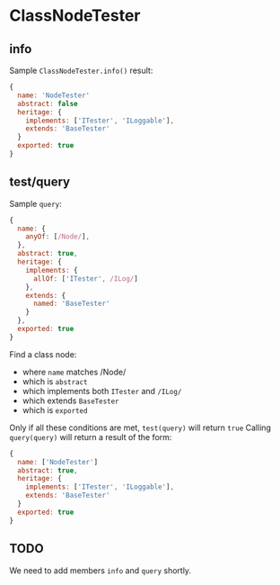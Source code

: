 # ClassNodeTester

## info

Sample `ClassNodeTester.info()` result:

```js
{
  name: 'NodeTester'
  abstract: false
  heritage: {
    implements: ['ITester', 'ILoggable'],
    extends: 'BaseTester'
  }
  exported: true
}
```

## test/query

Sample `query`:

```js
{
  name: {
    anyOf: [/Node/],
  },
  abstract: true,
  heritage: {
    implements: {
      allOf: ['ITester', /ILog/]
    },
    extends: {
      named: 'BaseTester'
    }
  },
  exported: true
}
```

Find a class node:

- where `name` matches /Node/
- which is `abstract`
- which implements both `ITester` and `/ILog/`
- which extends `BaseTester`
- which is `exported`

Only if all these conditions are met, `test(query)` will return `true`
Calling `query(query)` will return a result of the form:

```js
{
  name: ['NodeTester']
  abstract: true,
  heritage: {
    implements: ['ITester', 'ILoggable'],
    extends: 'BaseTester'
  }
  exported: true
}
```

## TODO

We need to add members `info` and `query` shortly.
